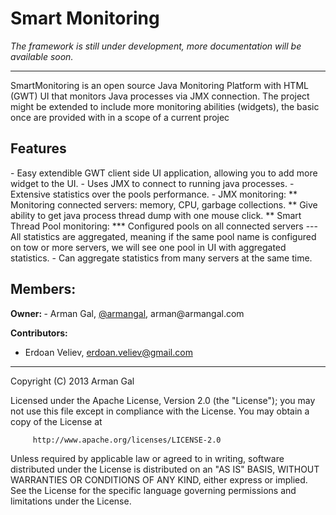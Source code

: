 <h1>Smart Monitoring</h1>
<i>The framework is still under development, more documentation will be available soon.</i>
<hr>

SmartMonitoring is an open source Java Monitoring Platform with HTML (GWT) UI that monitors Java processes via JMX connection.
The project might be extended to include more monitoring abilities (widgets), the basic once are provided with in a scope of a current projec

<h2 name="features">Features</h2>
- Easy extendible GWT client side UI application, allowing you to add more widget to the UI.
- Uses JMX to connect to running java processes.
- Extensive statistics over the pools performance.
- JMX monitoring:
** Monitoring connected servers: memory, CPU, garbage collections.
** Give ability to get java process thread dump with one mouse click.
** Smart Thread Pool monitoring:
*** Configured pools on all connected servers
--- All statistics are aggregated, meaning if the same pool name is configured on tow or more servers, we will see one pool in UI with aggregated statistics. 
- Can aggregate statistics from many servers at the same time.
 
<h2>Members:</h2>
<b>Owner: </b>
- Arman Gal, <a href='https://twitter.com/armangal'> @armangal</a>, arman@armangal.com

<b>Contributors:</b>
- Erdoan Veliev, erdoan.veliev@gmail.com

<hr>

 Copyright (C) 2013 Arman Gal

 Licensed under the Apache License, Version 2.0 (the "License");
 you may not use this file except in compliance with the License.
 You may obtain a copy of the License at

         http://www.apache.org/licenses/LICENSE-2.0

 Unless required by applicable law or agreed to in writing, software
 distributed under the License is distributed on an "AS IS" BASIS,
 WITHOUT WARRANTIES OR CONDITIONS OF ANY KIND, either express or implied.
 See the License for the specific language governing permissions and
 limitations under the License.

